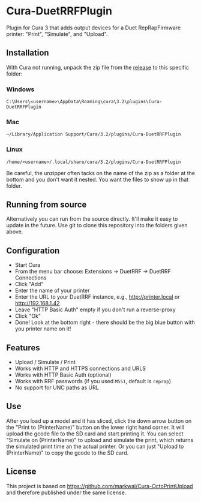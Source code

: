 # Cura-DuetRRFPlugin
Plugin for Cura 3 that adds output devices for a Duet RepRapFirmware printer: "Print", "Simulate", and "Upload".

## Installation

With Cura not running, unpack the zip file from the [release](https://github.com/Kriechi/Cura-DuetRRFPlugin/releases/latest) to this specific folder:

### Windows
`C:\Users\<username>\AppData\Roaming\cura\3.2\plugins\Cura-DuetRRFPlugin`

### Mac
`~/Library/Application Support/Cura/3.2/plugins/Cura-DuetRRFPlugin`

### Linux
`/home/<username>/.local/share/cura/3.2/plugins/Cura-DuetRRFPlugin`

Be careful, the unzipper often tacks on the name of the zip as a folder at the
bottom and you don't want it nested.  You want the files to show up in that
folder.

## Running from source
Alternatively you can run from the source directly. It'll make it easy to
update in the future. Use git to clone this repository into the folders given
above.

## Configuration

* Start Cura
* From the menu bar choose: Extensions -> DuetRRF -> DuetRRF Connections
* Click "Add"
* Enter the name of your printer
* Enter the URL to your DuetRRF instance, e.g., http://printer.local or http://192.168.1.42
* Leave "HTTP Basic Auth" empty if you don't run a reverse-proxy
* Click "Ok"
* Done! Look at the bottom right - there should be the big blue button with you printer name on it!

## Features

* Upload / Simulate / Print
* Works with HTTP and HTTPS connections and URLS
* Works with HTTP Basic Auth (optional)
* Works with RRF passwords (if you used `M551`, default is `reprap`)
* No support for UNC paths as URL


## Use
After you load up a model and it has sliced, click the down arrow button on the
"Print to (PrinterName)" button on the lower right hand corner. It will upload
the gcode file to the SD card and start printing it. You can select "Simulate
on (PrinterName)" to upload and simulate the print, which returns the simulated
print time an the actual printer. Or you can just "Upload to (PrinterName)" to
copy the gcode to the SD card.

## License
This project is based on https://github.com/markwal/Cura-OctoPrintUpload and
therefore published under the same license.
